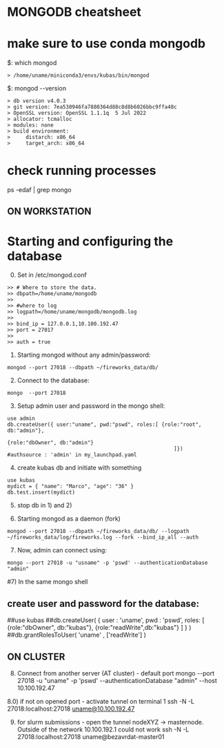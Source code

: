 MONGODB cheatsheet
==================

# make sure to use conda mongodb

$: which mongod
```
> /home/uname/miniconda3/envs/kubas/bin/mongod
```

$: mongod --version
```
> db version v4.0.3
> git version: 7ea530946fa7880364d88c8d8b6026bbc9ffa48c
> OpenSSL version: OpenSSL 1.1.1q  5 Jul 2022
> allocator: tcmalloc
> modules: none
> build environment:
>     distarch: x86_64
>     target_arch: x86_64
```

# check running processes
ps -edaf | grep mongo


ON WORKSTATION
--------------

# Starting and configuring the database

0) Set in /etc/mongod.conf

```
>> # Where to store the data.
>> dbpath=/home/uname/mongodb
>>
>> #where to log
>> logpath=/home/uname/mongodb/mongodb.log
>>
>> bind_ip = 127.0.0.1,10.100.192.47
>> port = 27017
>>
>> auth = true
```

1) Starting mongod without any admin/password:
```
mongod --port 27018 --dbpath ~/fireworks_data/db/
```

2) Connect to the database:
```
mongo  --port 27018
```

3) Setup admin user and password in the mongo shell:
```
use admin
db.createUser({ user:"uname", pwd:"pswd", roles:[ {role:"root", db:"admin"},
                                                            {role:"dbOwner", db:"admin"}
                                                      ]})
#authsource : 'admin' in my_launchpad.yaml
```

4) create kubas db and initiate with something
```
use kubas
mydict = { "name": "Marco", "age": "36" }
db.test.insert(mydict)
```

5) stop db in 1) and 2)

6) Starting mongod as a daemon (fork)

```
mongod --port 27018 --dbpath ~/fireworks_data/db/ --logpath ~/fireworks_data/log/fireworks.log --fork --bind_ip_all --auth
```

7) Now, admin can connect using:
```
mongo --port 27018 -u "usname" -p 'pswd' --authenticationDatabase "admin"
```

#7) In the same mongo shell
## create user and password for the database:
##use kubas
##db.createUser( { user : 'uname', pwd : 'pswd', roles: [ {role:"dbOwner", db:"kubas"}, {role:"readWrite",db:"kubas"} ] } )
##db.grantRolesToUser( 'uname' , ['readWrite'] )

ON CLUSTER
----------

8) Connect from another server (AT cluster) - default port
mongo --port 27018 -u "uname" -p 'pswd' --authenticationDatabase "admin" --host 10.100.192.47

8.0) if not on opened port - activate tunnel on terminal 1
ssh -N -L 27018:localhost:27018 uname@10.100.192.47

9) for slurm submissions - open the tunnel nodeXYZ -> masternode. Outside of the network 10.100.192.1 could not work
ssh -N -L 27018:localhost:27018 uname@bezavrdat-master01
